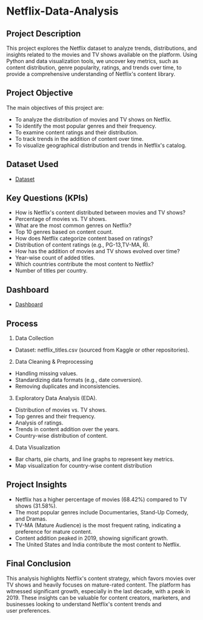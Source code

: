 # Netflix-Data-Analysis

## Project Description

This project explores the Netflix dataset to analyze trends, distributions, and insights related to the movies and TV shows available on the platform. Using Python and data visualization tools, we uncover key metrics, such as content distribution, genre popularity, ratings, and trends over time, to provide a comprehensive understanding of Netflix's content library.

## Project Objective

The main objectives of this project are:

 - To analyze the distribution of movies and TV shows on Netflix.
 - To identify the most popular genres and their frequency.
 - To examine content ratings and their distribution.
 - To track trends in the addition of content over time.
 - To visualize geographical distribution and trends in Netflix's catalog.

## Dataset Used
 - <a href="https://github.com/Shivanjali0530/Netflix-Data-Analysis/blob/main/netflix_titles.csv">Dataset</a>

## Key Questions (KPIs)

   - How is Netflix's content distributed between movies and TV shows?
   - Percentage of movies vs. TV shows.
   - What are the most common genres on Netflix?
   - Top 10 genres based on content count.
   - How does Netflix categorize content based on ratings?
   - Distribution of content ratings (e.g., PG-13,TV-MA, R).
   - How has the addition of movies and TV shows evolved over time?
   - Year-wise count of added titles.
   - Which countries contribute the most content to Netflix?
   - Number of titles per country.

 ## Dashboard
 - <a href="https://github.com/Shivanjali0530/Netflix-Data-Analysis/blob/main/Dashboard.png">Dashboard</a>

## Process

1. Data Collection
 - Dataset: netflix_titles.csv (sourced from Kaggle or other repositories).

2. Data Cleaning & Preprocessing
 - Handling missing values.
 - Standardizing data formats (e.g., date conversion).
 - Removing duplicates and inconsistencies.

3. Exploratory Data Analysis (EDA).
  - Distribution of movies vs. TV shows.
  - Top genres and their frequency.
  - Analysis of ratings.
  - Trends in content addition over the years.
  - Country-wise distribution of content.

4. Data Visualization
 - Bar charts, pie charts, and line graphs to represent key metrics.
 - Map visualization for country-wise content distribution


## Project Insights
 - Netflix has a higher percentage of movies (68.42%) compared to TV shows (31.58%).
 - The most popular genres include Documentaries, Stand-Up Comedy, and Dramas.
 - TV-MA (Mature Audience) is the most frequent rating, indicating a preference for mature content.
 - Content addition peaked in 2019, showing significant growth.
 - The United States and India contribute the most content to Netflix.

## Final Conclusion

This analysis highlights Netflix's content strategy, which favors movies over TV shows and heavily focuses on mature-rated content. The platform has witnessed significant growth, especially in the last decade, with a peak in 2019. These insights can be valuable for content creators, marketers, and businesses looking to understand Netflix's content trends and user preferences.
